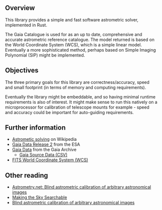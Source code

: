 ## Overview

This library provides a simple and fast software astrometric solver, implemented in Rust.

The Gaia Catalogue is used for as an up to date, comprehensive and accurate astrometric reference catalogue. The model returned is based on the World Coordinate System (WCS), which is a simple linear model. Eventually a more sophisticated method, perhaps based on Simple Imaging Polynomial (SIP) might be implemented.

## Objectives

The three primary goals for this library are correctness/accuracy, speed and small footprint (in terms of memory and computing requirements).

Eventually the library might be embeddable, and so having minimal runtime requirements is also of interest. It might make sense to run this natively on a microprocessor for calibration of telescope mounts for example - speed and accuracy could be important for auto-guiding requirements.

## Further information

- [Astrometic solving](https://en.wikipedia.org/wiki/Astrometric_solving) on Wikipedia
- [Gaia Data Release 2](https://gea.esac.esa.int/archive/documentation/GDR2/) from the ESA
- [Gaia Data](https://gea.esac.esa.int/archive/) from the Gaia Archive
    - [Gaia Source Data (CSV)](http://cdn.gea.esac.esa.int/Gaia/gdr2/gaia_source/csv/)
- [FITS World Coordinate System (WCS)](https://fits.gsfc.nasa.gov/fits_wcs.html)

## Other reading

- [Astrometry.net: Blind astrometric calibration of arbitrary astronomical images](https://arxiv.org/abs/0910.2233)
- [Making the Sky Searchable](https://cosmo.nyu.edu/hogg/research/2006/09/28/astrometry_google.pdf)
- [Blind astrometric calibration of arbitrary astronomical images](http://www.ppenteado.net/ast/pp_astrometry_201110.pdf)